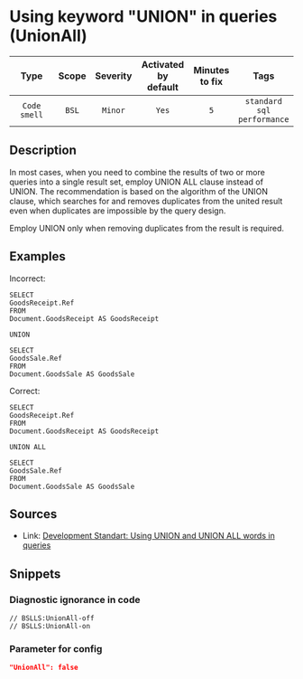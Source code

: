 # Using keyword "UNION" in queries (UnionAll)

 Type | Scope | Severity | Activated<br>by default | Minutes<br>to fix | Tags 
 :-: | :-: | :-: | :-: | :-: | :-: 
 `Code smell` | `BSL` | `Minor` | `Yes` | `5` | `standard`<br>`sql`<br>`performance` 

<!-- Блоки выше заполняются автоматически, не трогать -->
## Description

In most cases, when you need to combine the results of two or more queries into a single result set, employ UNION ALL clause instead of UNION. The recommendation is based on the algorithm of the UNION clause, which searches for and removes duplicates from the united result even when duplicates are impossible by the query design.

Employ UNION only when removing duplicates from the result is required.

## Examples

Incorrect:

```bsl
SELECT
GoodsReceipt.Ref
FROM
Document.GoodsReceipt AS GoodsReceipt

UNION

SELECT
GoodsSale.Ref
FROM
Document.GoodsSale AS GoodsSale
```

Correct:

```bsl
SELECT
GoodsReceipt.Ref
FROM
Document.GoodsReceipt AS GoodsReceipt

UNION ALL

SELECT
GoodsSale.Ref
FROM
Document.GoodsSale AS GoodsSale
```

## Sources

- Link: [Development Standart: Using UNION and UNION ALL words in queries](https://its.1c.ru/db/v8std#content:434:hdoc)

## Snippets

<!-- Блоки ниже заполняются автоматически, не трогать -->
### Diagnostic ignorance in code

```bsl
// BSLLS:UnionAll-off
// BSLLS:UnionAll-on
```

### Parameter for config

```json
"UnionAll": false
```
